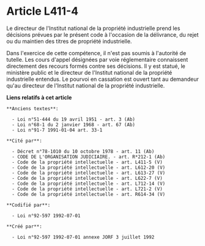 # Article L411-4

Le directeur de l'Institut national de la propriété industrielle prend les décisions prévues par le présent code à l'occasion
de la délivrance, du rejet ou du maintien des titres de propriété industrielle.

Dans l'exercice de cette compétence, il n'est pas soumis à l'autorité de tutelle. Les cours d'appel désignées par voie
réglementaire connaissent directement des recours formés contre ses décisions. Il y est statué, le ministère public et le
directeur de l'Institut national de la propriété industrielle entendus. Le pourvoi en cassation est ouvert tant au demandeur
qu'au directeur de l'Institut national de la propriété industrielle.

**Liens relatifs à cet article**

	**Anciens textes**:

	  - Loi n°51-444 du 19 avril 1951 - art. 3 (Ab)
	  - Loi n°68-1 du 2 janvier 1968 - art. 67 (Ab)
	  - Loi n°91-7 1991-01-04 art. 33-1

	**Cité par**:

	  - Décret n°78-1010 du 10 octobre 1978 - art. 11 (Ab)
	  - CODE DE L'ORGANISATION JUDICIAIRE. - art. R*212-1 (Ab)
	  - Code de la propriété intellectuelle - art. L411-5 (V)
	  - Code de la propriété intellectuelle - art. L612-20 (V)
	  - Code de la propriété intellectuelle - art. L613-27 (V)
	  - Code de la propriété intellectuelle - art. L622-7 (V)
	  - Code de la propriété intellectuelle - art. L712-14 (V)
	  - Code de la propriété intellectuelle - art. L721-2 (V)
	  - Code de la propriété intellectuelle - art. R614-34 (V)

	**Codifié par**:

	  - Loi n°92-597 1992-07-01

	**Créé par**:

	  - Loi n°92-597 1992-07-01 annexe JORF 3 juillet 1992
